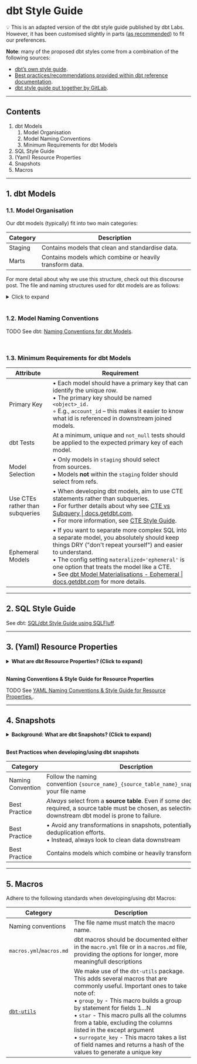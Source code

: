 # dbt Style Guide

:bulb: This is an adapted version of the dbt style guide published by dbt Labs. However, it has been customised slightly in parts ([as recommended](https://docs.getdbt.com/guides/legacy/best-practices#use-a-style-guide-and-for-your-project)) to fit our preferences.

**Note**: many of the proposed dbt styles come from a combination of the following sources:

* [dbt’s own style guide](https://github.com/dbt-labs/corp/blob/main/dbt_style_guide.md).
* [Best practices/recommendations provided within dbt reference documentation](https://docs.getdbt.com/reference/dbt_project.yml.).
* [dbt style guide put together by GitLab](https://about.gitlab.com/handbook/business-technology/data-team/platform/dbt-guide/#style-and-usage-guide).

---

## Contents

1. dbt Models
   1. Model Organisation
   2. Model Naming Conventions
   3. Minimum Requirements for dbt Models
2. SQL Style Guide
3. (Yaml) Resource Properties
4. Snapshots
5. Macros

---

## 1. dbt Models

### 1.1. Model Organisation

Our dbt models (typically) fit into two main categories:

| Category | Description                  |
| -------- | ---------------------------- |
| Staging  | Contains models that clean and standardise data. |
| Marts    | Contains models which combine or heavily transform data. |

For more detail about why we use this structure, check out this discourse post. The file and naming structures used for dbt models are as follows:

<details>

<summary>Click to expand</summary>

```bash
├── models
│   ├── marts
│   │   ├── _models.yml
│   │   └── dim_customer.sql
│   ├── staging
│   │   ├── {{ DBT_PROJECT_NAME }}
│   │   │   ├── {{ DBT_PROJECT_NAME }}__docs.md
│   │   │   ├── {{ DBT_PROJECT_NAME }}__models.yml
│   │   │   ├── {{ DBT_PROJECT_NAME }}__sources.yml
│   │   │   └── stg_{{ DATA_SRC }}__customer.sql
│   └── utilities
│       └── all_dates.sql
```

</details><br/>

### 1.2. Model Naming Conventions

TODO
See dbt: [Naming Conventions for dbt Models]().

<br/>

### 1.3. Minimum Requirements for dbt Models

| Attribute                       | Requirement                  |
| ------------------------------- | ---------------------------- |
| Primary Key                     | • Each model should have a primary key that can identify the unique row.<br/>• The primary key should be named `<object>_id.`<br/>◦ E.g., `account_id` – this makes it easier to know what id is referenced in downstream joined models. |
| dbt Tests                       | At a minimum, unique and `not_null` tests should be applied to the expected primary key of each model. |
| Model Selection                 | • Only models in `staging` should select from sources.<br/>• Models **not** within the `staging` folder should select from refs. |
| Use CTEs rather than subqueries | • When developing dbt models, aim to use CTE statements rather than subqueries.<br/>• For further details about why see [CTE vs Subquery \| docs.getdbt.com](https://docs.getdbt.com/terms/cte#cte-vs-subquery).<br/>• For more information, see [CTE Style Guide](https://github.com/paulf-999/styleguides_and_standards/blob/main/style_guides/cte_style_guide.md). |
| Ephemeral Models                | • If you want to separate more complex SQL into a separate model, you absolutely should keep things DRY ("don't repeat yourself") and easier to understand.<br/>• The config setting `materalized='ephemeral'` is one option that treats the model like a CTE.<br/>• See [dbt Model Materialisations - Ephemeral \| docs.getdbt.com](https://docs.getdbt.com/docs/build/materializations#ephemeral) for more details. |

---

## 2. SQL Style Guide

See dbt: [SQL/dbt Style Guide using SQLFluff]().

---

## 3. (Yaml) Resource Properties

<details>

**<summary>What are dbt Resource Properties? (Click to expand)</summary>**

Resources in your project (e.g., models, snapshots, seeds, tests etc.) can have several declared **properties.** As a rule of thumb, properties declare things *about* your project resources. For example, you can use resource **properties** to:

- Describe models, snapshots, seed files, and their columns.
- Assert "truths" about a model in the form of [tests](https://docs.getdbt.com/docs/building-a-dbt-project/tests), e.g. "this id column is unique".
- Define pointers to existing tables that contain raw data in the form of [sources](https://docs.getdbt.com/docs/building-a-dbt-project/using-sources), and assert the expected "freshness" of this raw data.

**Where can I define properties?**

In dbt, properties are declared in .yml files in the same directory as your resources. You can name these files `whatever_you_want.yml` and nest them arbitrarily deeply in subfolders within each directory. We recommend you define properties in dedicated paths alongside the resources they're describing.

</details><br/>

**Naming Conventions & Style Guide for Resource Properties**

TODO
See [YAML Naming Conventions & Style Guide for Resource Properties.]().

---

## 4. Snapshots

<details>

**<summary>Background: What are dbt Snapshots? (Click to expand)</summary>**

* Snapshots are a way to make point-in-time copies of source tables. dbt has [excellent documentation](https://docs.getdbt.com/docs/building-a-dbt-project/snapshots) on how snapshots work.
* Snapshot tables are created in dbt using the command dbt snapshot
* Snapshot definitions are stored in the [snapshots folder](https://gitlab.com/gitlab-data/analytics/tree/master/transform/snowflake-dbt/snapshots)
* The data source should organise snapshots to allow for easy discovery

The following is an example of how to create a snapshot table, following [dbt's recommended 'timestamp strategy](https://docs.getdbt.com/docs/building-a-dbt-project/snapshots#timestamp-strategy-recommended)':

```jinja
{% snapshot sfdc_opportunity_snapshots %}

    {{
        config(
          unique_key='id',
          strategy='timestamp',
          updated_at='<TS_field>',
        )
    }}

    SELECT *
    FROM {{ source('<db_object>') }}

{% endsnapshot %}
```

**Building Models on top of Snapshots**

Sometimes, there is a need to have a record per day rather than a record per changed record with timeframe constraints dbt_valid_from and dbt_valid_to. In this case, a technique called date spining can be used to create a model with daily snapshots.

In date spining, a snapshot model is joined to a date table based on `dbt_valid_from` and `dbt_valid_to`.

Another possibility to generate daily records is using the [dbt utility function date_spine](https://github.com/dbt-labs/dbt-utils/blob/main/macros/sql/date_spine.sql).

**Incremental Models on top of Snapshots**

Consider materialising the model incremental if you use date spining to generate daily records. This way, only new records will be added based on the snapshot_date condition.

</details><br/>

**Best Practices when developing/using dbt snapshots**

| Category | Description                  |
| -------- | ---------------------------- |
| Naming Convention | Follow the naming convention `{source_name}_{source_table_name}_snapshot.sql` for your file name |
| Best Practice     | *Always* select from a **source table**. Even if some deduplication is required, a source table must be chosen, as selecting from a downstream dbt model is prone to failure. |
| Best Practice     | • Avoid any transformations in snapshots, potentially aside from deduplication efforts.<br/>• Instead, always look to clean data downstream |
| Best Practice     | Contains models which combine or heavily transform data. |

---

## 5. Macros

Adhere to the following standards when developing/using dbt Macros:

| Category           | Description                  |
| ------------------ | ---------------------------- |
| Naming conventions | The file name must match the macro name. |
| `macros.yml`/`macros.md` | dbt macros should be documented either in the `macro.yml` file or in a `macros.md` file, providing the options for longer, more meaningfull descriptions |
| [`dbt-utils`](https://hub.getdbt.com/fishtown-analytics/dbt_utils/latest/) | We make use of the `dbt-utils` package. This adds several macros that are commonly useful. Important ones to take note of:<br/>• `group_by` - This macro builds a group by statement for fields 1…N<br/>• `star` - This macro pulls all the columns from a table, excluding the columns listed in the except argument<br/>• `surrogate_key` - This macro takes a list of field names and returns a hash of the values to generate a unique key |
